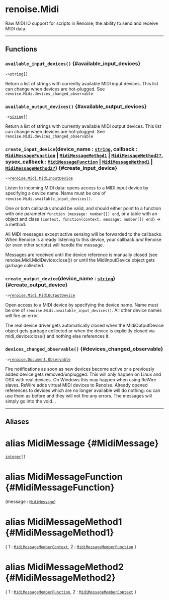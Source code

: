 # renoise.Midi  
Raw MIDI IO support for scripts in Renoise; the ability to send and receive
MIDI data.  

---  
## Functions
### `available_input_devices()` {#available_input_devices}
`->`[`string`](../../API/builtins/string.md)`[]`  

Return a list of strings with currently available MIDI input devices.
This list can change when devices are hot-plugged.
See `renoise.Midi.devices_changed_observable`
### `available_output_devices()` {#available_output_devices}
`->`[`string`](../../API/builtins/string.md)`[]`  

Return a list of strings with currently available MIDI output devices.
This list can change when devices are hot-plugged.
See `renoise.Midi.devices_changed_observable`
### `create_input_device`(device_name : [`string`](../../API/builtins/string.md), callback : [`MidiMessageFunction`](#MidiMessageFunction) | [`MidiMessageMethod1`](#MidiMessageMethod1) | [`MidiMessageMethod2`](#MidiMessageMethod2)[`?`](../../API/builtins/nil.md), sysex_callback : [`MidiMessageFunction`](#MidiMessageFunction) | [`MidiMessageMethod1`](#MidiMessageMethod1) | [`MidiMessageMethod2`](#MidiMessageMethod2)[`?`](../../API/builtins/nil.md)) {#create_input_device}
`->`[`renoise.Midi.MidiInputDevice`](../../API/renoise/renoise.Midi.MidiInputDevice.md)  

Listen to incoming MIDI data: opens access to a MIDI input device by
specifying a device name.
Name must be one of `renoise.Midi.available_input_devices()`.

One or both callbacks should be valid, and should either point to a function
with one parameter `function (message: number[]) end`, or a table with an object
and class `{context, function(context, message: number[]) end}` -> a method.

All MIDI messages except active sensing will be forwarded to the callbacks.
When Renoise is already listening to this device, your callback *and* Renoise
(or even other scripts) will handle the message.

Messages are received until the device reference is manually closed (see
renoise.Midi.MidiDevice:close()) or until the MidiInputDevice object gets garbage
collected.
### `create_output_device`(device_name : [`string`](../../API/builtins/string.md)) {#create_output_device}
`->`[`renoise.Midi.MidiOutputDevice`](../../API/renoise/renoise.Midi.MidiOutputDevice.md)  

Open access to a MIDI device by specifying the device name.
Name must be one of `renoise.Midi.available_input_devices()`.
All other device names will fire an error.

The real device driver gets automatically closed when the MidiOutputDevice
object gets garbage collected or when the device is explicitly closed
via midi_device:close() and nothing else references it.
### `devices_changed_observable()` {#devices_changed_observable}
`->`[`renoise.Document.Observable`](../../API/renoise/renoise.Document.Observable.md)  

Fire notifications as soon as new devices become active or a previously
added device gets removed/unplugged.
This will only happen on Linux and OSX with real devices. On Windows this
may happen when using ReWire slaves. ReWire adds virtual MIDI devices to
Renoise.
Already opened references to devices which are no longer available will
do nothing: ou can use them as before and they will not fire any errors.
The messages will simply go into the void...  



---  
## Aliases  
# alias MidiMessage {#MidiMessage}
[`integer`](../../API/builtins/integer.md)`[]`  
  
  
# alias MidiMessageFunction {#MidiMessageFunction}
(message : [`MidiMessage`](#MidiMessage))  
  
  
# alias MidiMessageMethod1 {#MidiMessageMethod1}
{ 1 : [`MidiMessageMemberContext`](#MidiMessageMemberContext), 2 : [`MidiMessageMemberFunction`](#MidiMessageMemberFunction) }  
  
  
# alias MidiMessageMethod2 {#MidiMessageMethod2}
{ 1 : [`MidiMessageMemberFunction`](#MidiMessageMemberFunction), 2 : [`MidiMessageMemberContext`](#MidiMessageMemberContext) }  
  
  

